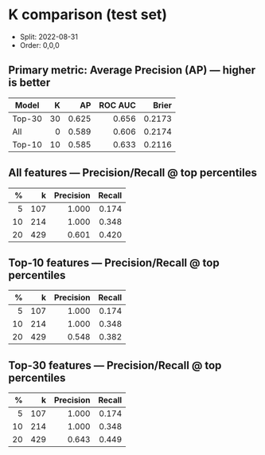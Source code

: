 # K comparison (test set)

- Split: 2022-08-31
- Order: 0,0,0

## Primary metric: Average Precision (AP) — higher is better

| Model | K | AP | ROC AUC | Brier |
|---|---:|---:|---:|---:|
| Top-30 | 30 | 0.625 | 0.656 | 0.2173 |
| All | 0 | 0.589 | 0.606 | 0.2174 |
| Top-10 | 10 | 0.585 | 0.633 | 0.2116 |

## All features — Precision/Recall @ top percentiles
| % | k | Precision | Recall |
|---:|---:|---:|---:|
| 5 | 107 | 1.000 | 0.174 |
| 10 | 214 | 1.000 | 0.348 |
| 20 | 429 | 0.601 | 0.420 |

## Top-10 features — Precision/Recall @ top percentiles
| % | k | Precision | Recall |
|---:|---:|---:|---:|
| 5 | 107 | 1.000 | 0.174 |
| 10 | 214 | 1.000 | 0.348 |
| 20 | 429 | 0.548 | 0.382 |

## Top-30 features — Precision/Recall @ top percentiles
| % | k | Precision | Recall |
|---:|---:|---:|---:|
| 5 | 107 | 1.000 | 0.174 |
| 10 | 214 | 1.000 | 0.348 |
| 20 | 429 | 0.643 | 0.449 |